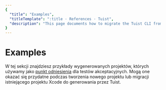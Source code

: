 ```yaml
---
{
  "title": "Examples",
  "titleTemplate": ":title · References · Tuist",
  "description": "This page documents how to migrate the Tuist CLI from the version 3 to version 4."
}
---
```

# Examples

W tej sekcji znajdziesz przykłady
<LocalizedLink to="/guides/features/projects">wygenerowanych
projektów</LocalizedLink>, których używamy jako [punkt
odniesienia](https://github.com/tuist/tuist/tree/main/cli/Fixtures) dla testów
akceptacyjnych. Mogą one okazać się przydatne podczas tworzenia nowego projektu
lub migracji istniejącego projektu Xcode do generowania przez Tuist.
